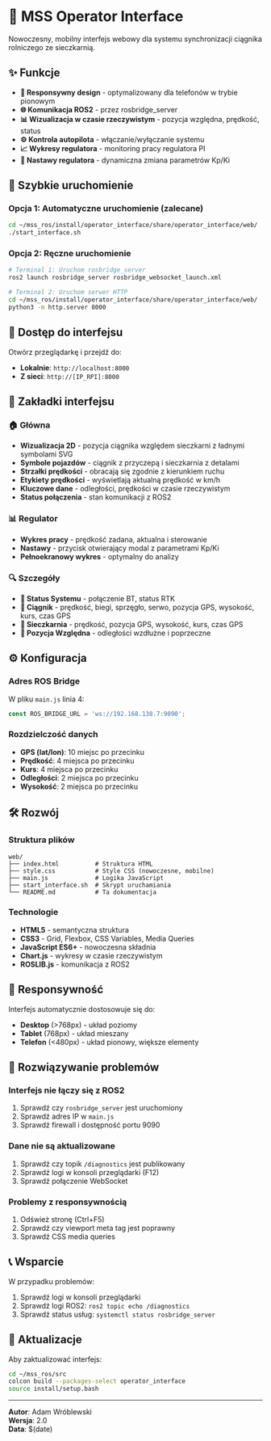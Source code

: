 # 🚜 MSS Operator Interface

Nowoczesny, mobilny interfejs webowy dla systemu synchronizacji ciągnika rolniczego ze sieczkarnią.

## ✨ Funkcje

- **📱 Responsywny design** - optymalizowany dla telefonów w trybie pionowym
- **🌐 Komunikacja ROS2** - przez rosbridge_server
- **📊 Wizualizacja w czasie rzeczywistym** - pozycja względna, prędkość, status
- **⚙️ Kontrola autopilota** - włączanie/wyłączanie systemu
- **📈 Wykresy regulatora** - monitoring pracy regulatora PI
- **🔧 Nastawy regulatora** - dynamiczna zmiana parametrów Kp/Ki

## 🚀 Szybkie uruchomienie

### Opcja 1: Automatyczne uruchomienie (zalecane)
```bash
cd ~/mss_ros/install/operator_interface/share/operator_interface/web/
./start_interface.sh
```

### Opcja 2: Ręczne uruchomienie
```bash
# Terminal 1: Uruchom rosbridge_server
ros2 launch rosbridge_server rosbridge_websocket_launch.xml

# Terminal 2: Uruchom serwer HTTP
cd ~/mss_ros/install/operator_interface/share/operator_interface/web/
python3 -m http.server 8000
```

## 📱 Dostęp do interfejsu

Otwórz przeglądarkę i przejdź do:
- **Lokalnie**: `http://localhost:8000`
- **Z sieci**: `http://[IP_RPI]:8000`

## 🎯 Zakładki interfejsu

### 🏠 Główna
- **Wizualizacja 2D** - pozycja ciągnika względem sieczkarni z ładnymi symbolami SVG
- **Symbole pojazdów** - ciągnik z przyczepą i sieczkarnia z detalami
- **Strzałki prędkości** - obracają się zgodnie z kierunkiem ruchu
- **Etykiety prędkości** - wyświetlają aktualną prędkość w km/h
- **Kluczowe dane** - odległości, prędkości w czasie rzeczywistym
- **Status połączenia** - stan komunikacji z ROS2

### 📊 Regulator
- **Wykres pracy** - prędkość zadana, aktualna i sterowanie
- **Nastawy** - przycisk otwierający modal z parametrami Kp/Ki
- **Pełnoekranowy wykres** - optymalny do analizy

### 🔍 Szczegóły
- **🔧 Status Systemu** - połączenie BT, status RTK
- **🚜 Ciągnik** - prędkość, biegi, sprzęgło, serwo, pozycja GPS, wysokość, kurs, czas GPS
- **🌾 Sieczkarnia** - prędkość, pozycja GPS, wysokość, kurs, czas GPS
- **📍 Pozycja Względna** - odległości wzdłużne i poprzeczne

## ⚙️ Konfiguracja

### Adres ROS Bridge
W pliku `main.js` linia 4:
```javascript
const ROS_BRIDGE_URL = 'ws://192.168.138.7:9090';
```

### Rozdzielczość danych
- **GPS (lat/lon)**: 10 miejsc po przecinku
- **Prędkość**: 4 miejsca po przecinku
- **Kurs**: 4 miejsca po przecinku
- **Odległości**: 2 miejsca po przecinku
- **Wysokość**: 2 miejsca po przecinku

## 🛠️ Rozwój

### Struktura plików
```
web/
├── index.html          # Struktura HTML
├── style.css           # Style CSS (nowoczesne, mobilne)
├── main.js             # Logika JavaScript
├── start_interface.sh  # Skrypt uruchamiania
└── README.md           # Ta dokumentacja
```

### Technologie
- **HTML5** - semantyczna struktura
- **CSS3** - Grid, Flexbox, CSS Variables, Media Queries
- **JavaScript ES6+** - nowoczesna składnia
- **Chart.js** - wykresy w czasie rzeczywistym
- **ROSLIB.js** - komunikacja z ROS2

## 📱 Responsywność

Interfejs automatycznie dostosowuje się do:
- **Desktop** (>768px) - układ poziomy
- **Tablet** (768px) - układ mieszany
- **Telefon** (<480px) - układ pionowy, większe elementy

## 🔧 Rozwiązywanie problemów

### Interfejs nie łączy się z ROS2
1. Sprawdź czy `rosbridge_server` jest uruchomiony
2. Sprawdź adres IP w `main.js`
3. Sprawdź firewall i dostępność portu 9090

### Dane nie są aktualizowane
1. Sprawdź czy topik `/diagnostics` jest publikowany
2. Sprawdź logi w konsoli przeglądarki (F12)
3. Sprawdź połączenie WebSocket

### Problemy z responsywnością
1. Odśwież stronę (Ctrl+F5)
2. Sprawdź czy viewport meta tag jest poprawny
3. Sprawdź CSS media queries

## 📞 Wsparcie

W przypadku problemów:
1. Sprawdź logi w konsoli przeglądarki
2. Sprawdź logi ROS2: `ros2 topic echo /diagnostics`
3. Sprawdź status usług: `systemctl status rosbridge_server`

## 🔄 Aktualizacje

Aby zaktualizować interfejs:
```bash
cd ~/mss_ros/src
colcon build --packages-select operator_interface
source install/setup.bash
```

---

**Autor**: Adam Wróblewski  
**Wersja**: 2.0  
**Data**: $(date)
